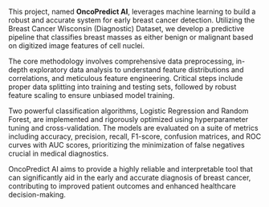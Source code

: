 This project, named **OncoPredict AI**, leverages machine learning to build a robust and accurate system for early breast cancer detection. Utilizing the Breast Cancer Wisconsin (Diagnostic) Dataset, we develop a predictive pipeline that classifies breast masses as either benign or malignant based on digitized image features of cell nuclei.

The core methodology involves comprehensive data preprocessing, in-depth exploratory data analysis to understand feature distributions and correlations, and meticulous feature engineering. Critical steps include proper data splitting into training and testing sets, followed by robust feature scaling to ensure unbiased model training.

Two powerful classification algorithms, Logistic Regression and Random Forest, are implemented and rigorously optimized using hyperparameter tuning and cross-validation. The models are evaluated on a suite of metrics including accuracy, precision, recall, F1-score, confusion matrices, and ROC curves with AUC scores, prioritizing the minimization of false negatives crucial in medical diagnostics.

OncoPredict AI aims to provide a highly reliable and interpretable tool that can significantly aid in the early and accurate diagnosis of breast cancer, contributing to improved patient outcomes and enhanced healthcare decision-making.

